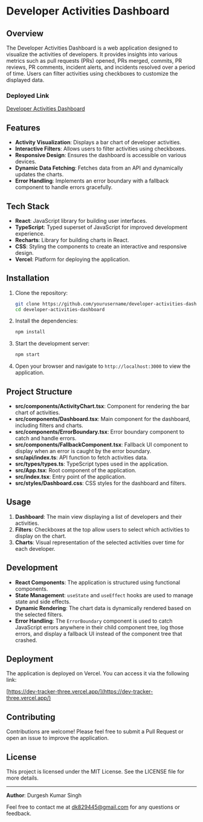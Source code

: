 # Developer Activities Dashboard

## Overview

The Developer Activities Dashboard is a web application designed to visualize the activities of developers. It provides insights into various metrics such as pull requests (PRs) opened, PRs merged, commits, PR reviews, PR comments, incident alerts, and incidents resolved over a period of time. Users can filter activities using checkboxes to customize the displayed data.

### Deployed Link

[Developer Activities Dashboard](https://dev-tracker-three.vercel.app/)

## Features

- **Activity Visualization**: Displays a bar chart of developer activities.
- **Interactive Filters**: Allows users to filter activities using checkboxes.
- **Responsive Design**: Ensures the dashboard is accessible on various devices.
- **Dynamic Data Fetching**: Fetches data from an API and dynamically updates the charts.
- **Error Handling**: Implements an error boundary with a fallback component to handle errors gracefully.

## Tech Stack

- **React**: JavaScript library for building user interfaces.
- **TypeScript**: Typed superset of JavaScript for improved development experience.
- **Recharts**: Library for building charts in React.
- **CSS**: Styling the components to create an interactive and responsive design.
- **Vercel**: Platform for deploying the application.

## Installation

1. Clone the repository:

   ```bash
   git clone https://github.com/yourusername/developer-activities-dashboard.git
   cd developer-activities-dashboard
   ```

2. Install the dependencies:

   ```bash
   npm install
   ```

3. Start the development server:

   ```bash
   npm start
   ```

4. Open your browser and navigate to `http://localhost:3000` to view the application.

## Project Structure

- **src/components/ActivityChart.tsx**: Component for rendering the bar chart of activities.
- **src/components/Dashboard.tsx**: Main component for the dashboard, including filters and charts.
- **src/components/ErrorBoundary.tsx**: Error boundary component to catch and handle errors.
- **src/components/FallbackComponent.tsx**: Fallback UI component to display when an error is caught by the error boundary.
- **src/api/index.ts**: API function to fetch activities data.
- **src/types/types.ts**: TypeScript types used in the application.
- **src/App.tsx**: Root component of the application.
- **src/index.tsx**: Entry point of the application.
- **src/styles/Dashboard.css**: CSS styles for the dashboard and filters.

## Usage

1. **Dashboard**: The main view displaying a list of developers and their activities.
2. **Filters**: Checkboxes at the top allow users to select which activities to display on the chart.
3. **Charts**: Visual representation of the selected activities over time for each developer.

## Development

- **React Components**: The application is structured using functional components.
- **State Management**: `useState` and `useEffect` hooks are used to manage state and side effects.
- **Dynamic Rendering**: The chart data is dynamically rendered based on the selected filters.
- **Error Handling**: The `ErrorBoundary` component is used to catch JavaScript errors anywhere in their child component tree, log those errors, and display a fallback UI instead of the component tree that crashed.

## Deployment

The application is deployed on Vercel. You can access it via the following link:

[https://dev-tracker-three.vercel.app/](https://dev-tracker-three.vercel.app/)

## Contributing

Contributions are welcome! Please feel free to submit a Pull Request or open an issue to improve the application.

## License

This project is licensed under the MIT License. See the LICENSE file for more details.

---

**Author**: Durgesh Kumar Singh

Feel free to contact me at [dk829445@gmail.com](mailto:dk829445@gmail.com) for any questions or feedback.
